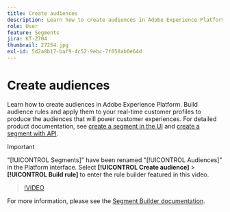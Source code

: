 ```yaml
---
title: Create audiences
description: Learn how to create audiences in Adobe Experience Platform.
role: User
feature: Segments
jira: KT-2704
thumbnail: 27254.jpg
exl-id: 5d2a8b17-baf9-4c52-9ebc-7f058ab0e64d
---
```

# Create audiences

Learn how to create audiences in Adobe Experience Platform. Build audience rules and apply them to your real-time customer profiles to produce the audiences that will power customer experiences. For detailed product documentation, see [create a segment in the UI](https://experienceleague.adobe.com/docs/experience-platform/segmentation/ui/overview.html) and [create a segment with API](https://experienceleague.adobe.com/docs/experience-platform/segmentation/tutorials/create-a-segment.html).

>[!IMPORTANT]
>
> "[!UICONTROL Segments]" have been renamed "[!UICONTROL Audiences]" in the Platform interface. Select **[!UICONTROL Create audience]** > **[!UICONTROL Build rule]** to enter the rule builder featured in this video.

>[!VIDEO](https://video.tv.adobe.com/v/27254?quality=12&learn=on)

For more information, please see the [Segment Builder documentation](https://experienceleague.adobe.com/docs/experience-platform/segmentation/ui/segment-builder.html).

